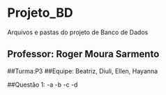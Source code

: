 # Projeto_BD
Arquivos e pastas do projeto de Banco de Dados 

## Professor: Roger Moura Sarmento
##Turma:P3
##Equipe: Beatriz, Diuli, Ellen, Hayanna

##Questão 1:
-a
-b
-c
-d
